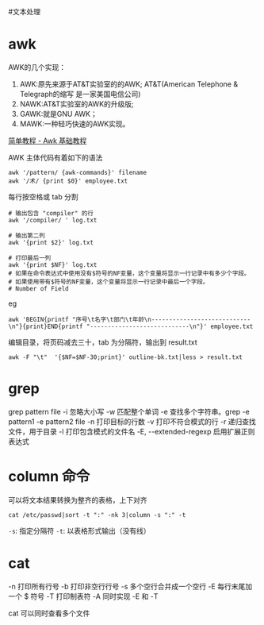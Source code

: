 #文本处理
# awk
AWK的几个实现：
1. AWK:原先来源于AT&T实验室的的AWK; AT&T(American Telephone & Telegraph的缩写 是一家美国电信公司)
2. NAWK:AT&T实验室的AWK的升级版;
3. GAWK:就是GNU AWK；
4. MAWK:一种轻巧快速的AWK实现。

[简单教程 - Awk 基础教程](https://www.twle.cn/c/yufei/awk/awk-basic-index.html)

AWK 主体代码有着如下的语法
```shell
awk '/pattern/ {awk-commands}' filename
awk '/术/ {print $0}' employee.txt
```

每行按空格或 tab 分割
```shell
# 输出包含 "compiler" 的行
awk '/compiler/ ' log.txt

# 输出第二列
awk '{print $2}' log.txt

# 打印最后一列
awk '{print $NF}' log.txt
# 如果在命令表达式中使用没有$符号的NF变量，这个变量将显示一行记录中有多少个字段。
# 如果使用带有$符号的NF变量，这个变量将显示一行记录中最后一个字段。
# Number of Field

```

eg
```shell
awk 'BEGIN{printf "序号\t名字\t部门\t年龄\n----------------------------\n"}{print}END{printf "----------------------------\n"}' employee.txt
```

编辑目录，将页码减去三十，tab 为分隔符，输出到 result.txt
```shell
awk -F "\t"  '{$NF=$NF-30;print}' outline-bk.txt|less > result.txt
```

# grep

grep pattern file
-i 忽略大小写
-w 匹配整个单词
-e 查找多个字符串。grep -e pattern1 -e pattern2 file
-n 打印目标的行数
-v 打印不符合模式的行
-r 递归查找文件，用于目录
-l 打印包含模式的文件名
-E, --extended-regexp 启用扩展正则表达式


# column 命令
可以将文本结果转换为整齐的表格，上下对齐
```shell
cat /etc/passwd|sort -t ":" -nk 3|column -s ":" -t
```
`-s`: 指定分隔符
`-t`: 以表格形式输出（没有线）

# cat

-n	打印所有行号
-b	打印非空行行号
-s	多个空行合并成一个空行
-E	每行末尾加一个 $ 符号
-T	打印制表符
-A	同时实现 -E 和 -T

cat 可以同时查看多个文件

